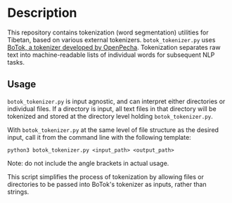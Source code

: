 # Description

This repository contains tokenization (word segmentation) utilities for Tibetan, based on various external tokenizers. `botok_tokenizer.py` uses [BoTok, a tokenizer developed by OpenPecha](https://github.com/OpenPecha/Botok). Tokenization separates raw text into machine-readable lists of individual words for subsequent NLP tasks. 

## Usage

`botok_tokenizer.py` is input agnostic, and can interpret either directories or individual files. If a directory is input, all text files in that directory will be tokenized and stored at the directory level holding `botok_tokenizer.py`. 

With `botok_tokenizer.py` at the same level of file structure as the desired input, call it from the command line with the following template:

`python3 botok_tokenizer.py <input_path> <output_path>`

Note: do not include the angle brackets in actual usage. 

This script simplifies the process of tokenization by allowing files or directories to be passed into BoTok's tokenizer as inputs, rather than strings.  

